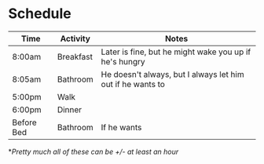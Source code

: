 # Schedule

| Time | Activity | Notes |
| ---- | -------- | ----- |
| 8:00am | Breakfast | Later is fine, but he might wake you up if he's hungry |
| 8:05am | Bathroom | He doesn't always, but I always let him out if he wants to |
| 5:00pm | Walk | |
| 6:00pm | Dinner | |
| Before Bed | Bathroom | If he wants |

**Pretty much all of these can be +/- at least an hour*